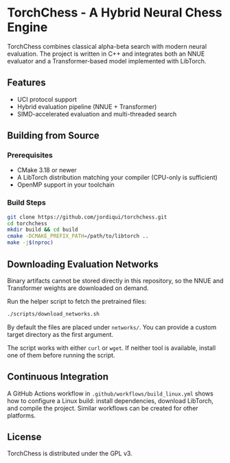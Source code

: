 # TorchChess - A Hybrid Neural Chess Engine

TorchChess combines classical alpha-beta search with modern neural evaluation. The project is written in C++ and integrates both an NNUE evaluator and a Transformer-based model implemented with LibTorch.

## Features
- UCI protocol support
- Hybrid evaluation pipeline (NNUE + Transformer)
- SIMD-accelerated evaluation and multi-threaded search

## Building from Source

### Prerequisites
- CMake 3.18 or newer
- A LibTorch distribution matching your compiler (CPU-only is sufficient)
- OpenMP support in your toolchain

### Build Steps
```bash
git clone https://github.com/jordiqui/torchchess.git
cd torchchess
mkdir build && cd build
cmake -DCMAKE_PREFIX_PATH=/path/to/libtorch ..
make -j$(nproc)
```

## Downloading Evaluation Networks
Binary artifacts cannot be stored directly in this repository, so the NNUE and Transformer weights are downloaded on demand.

Run the helper script to fetch the pretrained files:
```bash
./scripts/download_networks.sh
```
By default the files are placed under `networks/`. You can provide a custom target directory as the first argument.

The script works with either `curl` or `wget`. If neither tool is available, install one of them before running the script.

## Continuous Integration
A GitHub Actions workflow in `.github/workflows/build_linux.yml` shows how to configure a Linux build: install dependencies, download LibTorch, and compile the project. Similar workflows can be created for other platforms.

## License
TorchChess is distributed under the GPL v3.
